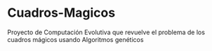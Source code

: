 Cuadros-Magicos
===============

Proyecto de Computación Evolutiva que revuelve el problema de los cuadros mágicos usando Algoritmos genéticos
